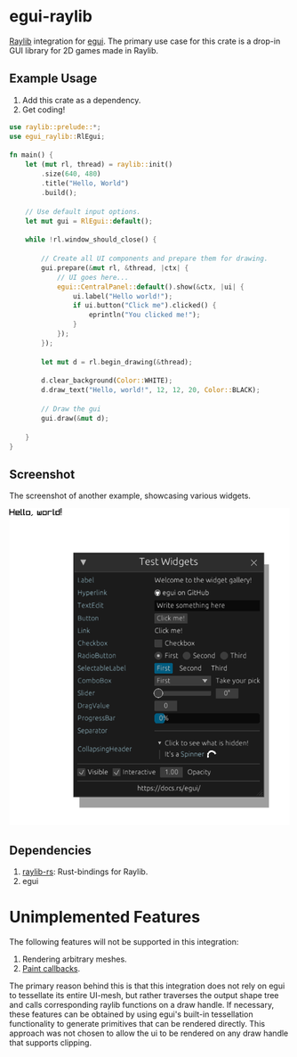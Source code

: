 # egui-raylib
[Raylib](https://github.com/raysan5/raylib) integration for [egui](https://github.com/emilk/egui).
The primary use case for this crate is a drop-in GUI library for 2D games made in Raylib.

## Example Usage
1. Add this crate as a dependency.
2. Get coding!
```rust
use raylib::prelude::*;
use egui_raylib::RlEgui;

fn main() {
	let (mut rl, thread) = raylib::init()
		.size(640, 480)
		.title("Hello, World")
		.build();

	// Use default input options.
	let mut gui = RlEgui::default();

	while !rl.window_should_close() {

		// Create all UI components and prepare them for drawing.
		gui.prepare(&mut rl, &thread, |ctx| {
			// UI goes here...
			egui::CentralPanel::default().show(&ctx, |ui| {
				ui.label("Hello world!");
				if ui.button("Click me").clicked() {
					eprintln("You clicked me!");
				}
			});
		});

		let mut d = rl.begin_drawing(&thread);

		d.clear_background(Color::WHITE);
		d.draw_text("Hello, world!", 12, 12, 20, Color::BLACK);

		// Draw the gui     
		gui.draw(&mut d);

	}
}
```
## Screenshot

The screenshot of another example, showcasing various widgets.

![Screenshot of an example program](screenshot.png)

## Dependencies
1. [raylib-rs](https://github.com/raylib-rs/raylib-rs): Rust-bindings for Raylib.
2. egui

# Unimplemented Features
The following features will not be supported in this integration:
1. Rendering arbitrary meshes.
2. [Paint callbacks](https://docs.rs/epaint/0.28.1/epaint/struct.PaintCallback.html).
 
The primary reason behind this is that this integration does not rely on egui to tessellate its entire UI-mesh, but rather traverses the output shape tree and calls corresponding raylib functions on a draw handle. If necessary, these features can be obtained by using egui's built-in tessellation functionality to generate primitives that can be rendered directly. This approach was not chosen to allow the ui to be rendered on any draw handle that supports clipping.